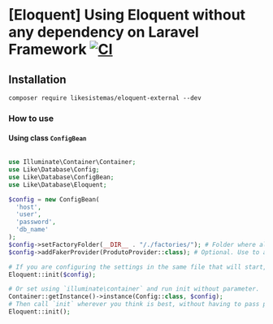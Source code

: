 # [Eloquent] Using Eloquent without any dependency on Laravel Framework [![CI](https://github.com/likesistemas/eloquent-external/actions/workflows/ci.yml/badge.svg)](https://github.com/likesistemas/eloquent-external/actions/workflows/ci.yml)

## Installation

```
composer require likesistemas/eloquent-external --dev
```

### How to use

#### Using class `ConfigBean`

```php

use Illuminate\Container\Container;
use Like\Database\Config;
use Like\Database\ConfigBean;
use Like\Database\Eloquent;

$config = new ConfigBean(
  'host',
  'user',
  'password',
  'db_name'
);
$config->setFactoryFolder(__DIR__ . "/./factories/"); # Folder where all the Eloquent factories are.
$config->addFakerProvider(ProdutoProvider::class); # Optional. Use to add new providers to Faker. Note: you can add as many as you like.

# If you are configuring the settings in the same file that will start, you can pass the config by parameter.
Eloquent::init($config);

# Or set using `illuminate\container` and run init without parameter.
Container::getInstance()->instance(Config::class, $config);
# Then call `init` wherever you think is best, without having to pass parameters.
Eloquent::init();

```